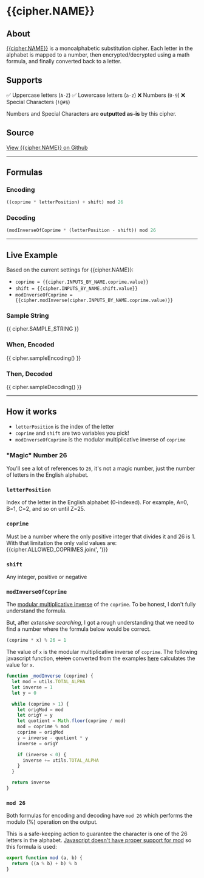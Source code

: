 # {{cipher.NAME}}

## About
[{{cipher.NAME}}](http://en.wikipedia.org/wiki/Affine_cipher) is a monoalphabetic substitution cipher. Each letter in the alphabet is mapped to a number, then encrypted/decrypted using a math formula, and finally converted back to a letter.

## Supports
✅ Uppercase letters (`A-Z`)
✅ Lowercase letters (`a-z`)
❌ Numbers (`0-9`)
❌ Special Characters (`!@#$`)

Numbers and Special Characters are **outputted as-is** by this cipher.

## Source
[View {{cipher.NAME}} on Github](https://github.com/thalida/ciphers.codes/blob/master/src/ciphers/affine/affine.js)

---

## Formulas

### Encoding
```js
((coprime * letterPosition) + shift) mod 26
```

### Decoding
```js
(modInverseOfCoprime * (letterPosition - shift)) mod 26
```

---

## Live Example
Based on the current settings for {{cipher.NAME}}:
- `coprime = {{cipher.INPUTS_BY_NAME.coprime.value}}`
- `shift = {{cipher.INPUTS_BY_NAME.shift.value}}`
- `modInverseOfCoprime = {{cipher.modInverse(cipher.INPUTS_BY_NAME.coprime.value)}}`

### Sample String
{{ cipher.SAMPLE_STRING }}

### When, **Encoded**
{{ cipher.sampleEncoding() }}

### Then, **Decoded**
{{ cipher.sampleDecoding() }}

---

## How it works
- `letterPosition` is the index of the letter
- `coprime` and `shift` are two variables you pick!
- `modInverseOfCoprime` is the modular multiplicative inverse of `coprime`

### "Magic" Number 26
You'll see a lot of references to `26`, it's not a magic number, just the
number of letters in the English alphabet.

### `letterPosition`
Index of the letter in the English alphabet (0-indexed). For example,
A=0, B=1, C=2, and so on until Z=25.

### `coprime`
Must be a number where the only positive integer that divides it and 26 is 1. With that limitation the only valid values are: {{cipher.ALLOWED_COPRIMES.join(', ')}}

### `shift`
Any integer, positive or negative

### `modInverseOfCoprime`
The [modular multiplicative inverse](https://www.geeksforgeeks.org/multiplicative-inverse-under-modulo-m/) of the `coprime`. To be honest, I don't fully understand the formula.

But, after _extensive searching_, I got a rough understanding that we need to find a number where the formula below would be correct.
```js
(coprime * x) % 26 = 1
```
The value of `x` is the modular multiplicative inverse of `coprime`. The following javascript function, ~~stolen~~ converted from the examples [here](https://www.geeksforgeeks.org/multiplicative-inverse-under-modulo-m/) calculates the value for `x`.

```js
function _modInverse (coprime) {
  let mod = utils.TOTAL_ALPHA
  let inverse = 1
  let y = 0

  while (coprime > 1) {
    let origMod = mod
    let origY = y
    let quotient = Math.floor(coprime / mod)
    mod = coprime % mod
    coprime = origMod
    y = inverse - quotient * y
    inverse = origY

    if (inverse < 0) {
      inverse += utils.TOTAL_ALPHA
    }
  }

  return inverse
}
```

### `mod 26`
Both formulas for encoding and decoding have `mod 26` which performs the modulo (%) operation on the output.

This is a safe-keeping action to guarantee the character is one of the 26 letters in the alphabet. [Javascript doesn't have proper support for mod](https://dev.to/maurobringolf/a-neat-trick-to-compute-modulo-of-negative-numbers-111e) so this formula is used:
```js
export function mod (a, b) {
  return ((a % b) + b) % b
}
```
